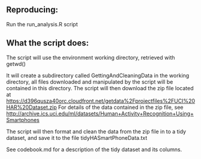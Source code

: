 Reproducing:
-----------

Run the run_analysis.R script

What the script does:
--------------------

The script will use the environment working directory, retrieved with getwd()

It will create a subdirectory called GettingAndCleaningData in the working directory, all files downloaded and manipulated by the script will be contained in this directory.
The script will then download the zip file located at https://d396qusza40orc.cloudfront.net/getdata%2Fprojectfiles%2FUCI%20HAR%20Dataset.zip
For details of the data contained in the zip file, see http://archive.ics.uci.edu/ml/datasets/Human+Activity+Recognition+Using+Smartphones 

The script will then format and clean the data from the zip file in to a tidy dataset, and save it to the file tidyHASmartPhoneData.txt

See codebook.md for a description of the tidy dataset and its columns.
